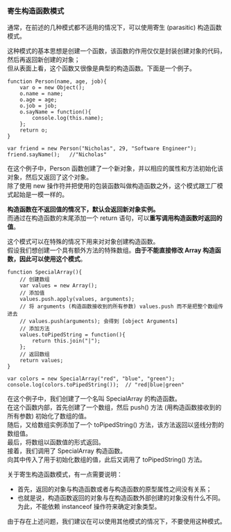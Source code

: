 ### 寄生构造函数模式

通常，在前述的几种模式都不适用的情况下，可以使用寄生 (parasitic) 构造函数模式。  

这种模式的基本思想是创建一个函数，该函数的作用仅仅是封装创建对象的代码，然后再返回新创建的对象；  
但从表面上看，这个函数又很像是典型的构造函数。下面是一个例子。  

	function Person(name, age, job){
    	var o = new Object();
        o.name = name;
        o.age = age;
        o.job = job;
        o.sayName = function(){
        	console.log(this.name);
        };
        return o;
    }
     
    var friend = new Person("Nicholas", 29, "Software Engineer");
    friend.sayName();   //"Nicholas"

在这个例子中，Person 函数创建了一个新对象，并以相应的属性和方法初始化该对象，然后又返回了这个对象。  
除了使用 new 操作符并把使用的包装函数叫做构造函数之外，这个模式跟工厂模式起始是一模一样的。  

**构造函数在不返回值的情况下，默认会返回新对象实例。**    
而通过在构造函数的末尾添加一个 return 语句，可以**重写调用构造函数时返回的值**。  

这个模式可以在特殊的情况下用来对对象创建构造函数。  
假设我们想创建一个具有额外方法的特殊数组。**由于不能直接修改 Array 构造函数，因此可以使用这个模式**。  

	function SpecialArray(){
    	// 创建数组
        var values = new Array();
        // 添加值
        values.push.apply(values, arguments); 
        // 将 arguments (构造函数接收到的所有参数) values.push 而不是把整个数组传进去
        // values.push(arguments); 会得到 [object Arguments]
        // 添加方法
        values.toPipedString = function(){
        	return this.join("|");
        };
		// 返回数组
        return values;
    }

    var colors = new SpecialArray("red", "blue", "green");
    console.log(colors.toPipedString());  // "red|blue|green"

在这个例子中，我们创建了一个名叫 SpecialArray 的构造函数。  
在这个函数内部，首先创建了一个数组，然后 push() 方法 (用构造函数接收到的所有参数) 初始化了数组的值。  
随后，又给数组实例添加了一个 toPipedString() 方法，该方法返回以竖线分割的数组值。  
最后，将数组以函数值的形式返回。  
接着，我们调用了 SpecialArray 构造函数。  
向其中传入了用于初始化数组的值，此后又调用了 toPipedString() 方法。  

关于寄生构造函数模式，有一点需要说明：  
 - 首先，返回的对象与构造函数或者与构造函数的原型属性之间没有关系；  
 - 也就是说，构造函数返回的对象与在构造函数外部创建的对象没有什么不同。  
 为此，不能依赖 instanceof 操作符来确定对象类型。  
 
由于存在上述问题，我们建议在可以使用其他模式的情况下，不要使用这种模式。

